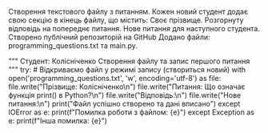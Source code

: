 Створення текстового файлу з питанням. Кожен новий студент додає свою секцію в кінець файлу, що містить: Своє прізвище. Розгорнуту відповідь на попереднє питання. Нове питання для наступного студента. Створено публічний репозиторій на GitHub
Додано файли: programming_questions.txt та main.py. 

"""
Студент: Колісніченко
Створення файлу та запис першого питання
"""
try:
    # Відкриваємо файл у режимі запису (створиться новий)
    with open('programming_questions.txt', 'w', encoding='utf-8') as file:
        file.write("Прізвище: Колісніченко\n")
        file.write("Питання: Що означає функція print() в Python?\n")
        file.write("Відповідь:\n")
        file.write("Нове питання:\n")
    print("Файл успішно створено та дані вписано")
except IOError as e:
    print(f"Помилка роботи з файлом: {e}")
except Exception as e:
    print(f"Інша помилка: {e}")
